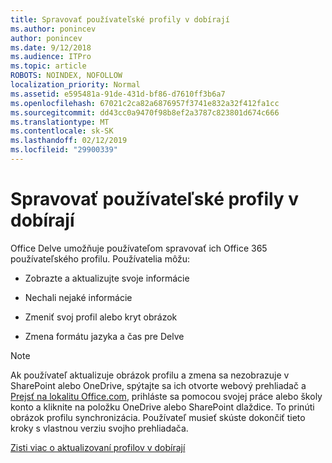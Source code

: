 ```yaml
---
title: Spravovať používateľské profily v dobírají
ms.author: ponincev
author: ponincev
ms.date: 9/12/2018
ms.audience: ITPro
ms.topic: article
ROBOTS: NOINDEX, NOFOLLOW
localization_priority: Normal
ms.assetid: e595481a-91de-431d-bf86-d7610ff3b6a7
ms.openlocfilehash: 67021c2ca82a6876957f3741e832a32f412fa1cc
ms.sourcegitcommit: dd43cc0a9470f98b8ef2a3787c823801d674c666
ms.translationtype: MT
ms.contentlocale: sk-SK
ms.lasthandoff: 02/12/2019
ms.locfileid: "29900339"
---
```

# <a name="manage-user-profiles-in-delve"></a>Spravovať používateľské profily v dobírají

Office Delve umožňuje používateľom spravovať ich Office 365 používateľského profilu. Používatelia môžu:
  
- Zobrazte a aktualizujte svoje informácie
    
- Nechali nejaké informácie
    
- Zmeniť svoj profil alebo kryt obrázok
    
- Zmena formátu jazyka a čas pre Delve
    
> [!NOTE]
> Ak používateľ aktualizuje obrázok profilu a zmena sa nezobrazuje v SharePoint alebo OneDrive, spýtajte sa ich otvorte webový prehliadač a [Prejsť na lokalitu Office.com](https://www.office.com), prihláste sa pomocou svojej práce alebo školy konto a kliknite na položku OneDrive alebo SharePoint dlaždice. To prinúti obrázok profilu synchronizácia. Používateľ musieť skúste dokončiť tieto kroky s vlastnou verziu svojho prehliadača. 
  
[Zisti viac o aktualizovaní profilov v dobírají](https://go.microsoft.com/fwlink/?linkid=735070)
  

